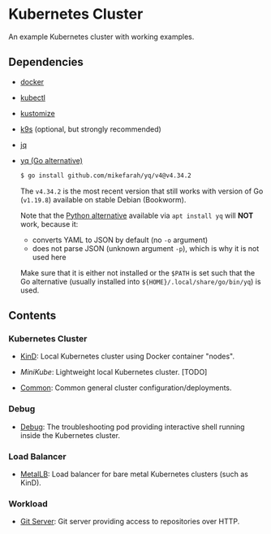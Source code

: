 # Kubernetes Cluster

An example Kubernetes cluster with working examples.

## Dependencies

- [docker](https://docs.docker.com/engine/install/debian/#install-using-the-repository)
- [kubectl](https://kubernetes.io/docs/tasks/tools/install-kubectl-linux/#install-using-native-package-management)
- [kustomize](https://github.com/kubernetes-sigs/kustomize/releases)
- [k9s](https://github.com/derailed/k9s/releases) (optional, but strongly recommended)
- [jq](https://jqlang.github.io/jq/)
- [yq (Go alternative)](https://github.com/mikefarah/yq)
  ```sh
  $ go install github.com/mikefarah/yq/v4@v4.34.2
  ```
  The `v4.34.2` is the most recent version that still works with version of Go (`v1.19.8`) available on stable Debian (Bookworm).

  Note that the [Python alternative](https://github.com/kislyuk/yq) available via `apt install yq` will **NOT** work, because it:
    - converts YAML to JSON by default (no `-o` argument)
    - does not parse JSON (unknown argument `-p`), which is why it is not used here

  Make sure that it is either not installed or the `$PATH` is set such that the Go alternative (usually installed into `${HOME}/.local/share/go/bin/yq`) is used.

## Contents

### Kubernetes Cluster

- [KinD](./cluster/kind/README.md): Local Kubernetes cluster using Docker container "nodes".
- _MiniKube_: Lightweight local Kubernetes cluster. [TODO]

- [Common](./cluster/common/README.md): Common general cluster configuration/deployments.

### Debug

- [Debug](./debug/shell/README.md): The troubleshooting pod providing interactive shell running inside the Kubernetes cluster.

### Load Balancer

- [MetalLB](./load-balancer/metallb/README.md): Load balancer for bare metal Kubernetes clusters (such as KinD).

### Workload

- [Git Server](./workload/git-server/README.md): Git server providing access to repositories over HTTP.


